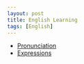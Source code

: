 ```yaml
---
layout: post
title: English Learning
tags: [English]
---
```


- [Pronunciation](pronunciation.html)
- [Expressions](expressions.html)
